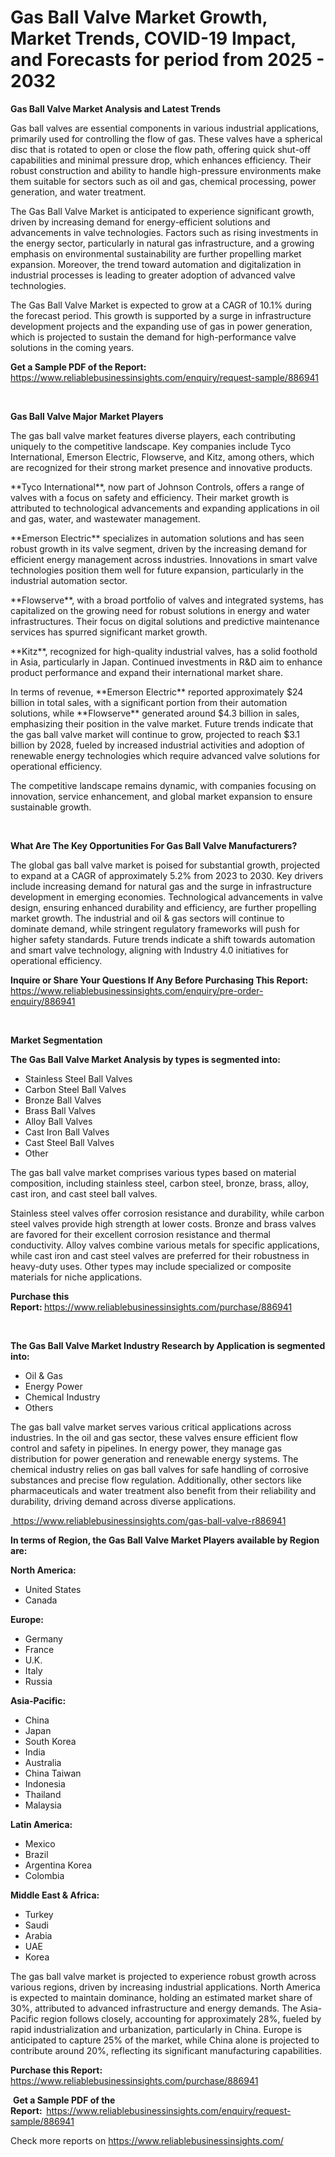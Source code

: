 <p><h1>Gas Ball Valve Market Growth, Market Trends, COVID-19 Impact, and Forecasts for period from 2025 - 2032</h1></p><p><strong>Gas Ball Valve Market Analysis and Latest Trends</strong></p>
<p><p>Gas ball valves are essential components in various industrial applications, primarily used for controlling the flow of gas. These valves have a spherical disc that is rotated to open or close the flow path, offering quick shut-off capabilities and minimal pressure drop, which enhances efficiency. Their robust construction and ability to handle high-pressure environments make them suitable for sectors such as oil and gas, chemical processing, power generation, and water treatment.</p><p>The Gas Ball Valve Market is anticipated to experience significant growth, driven by increasing demand for energy-efficient solutions and advancements in valve technologies. Factors such as rising investments in the energy sector, particularly in natural gas infrastructure, and a growing emphasis on environmental sustainability are further propelling market expansion. Moreover, the trend toward automation and digitalization in industrial processes is leading to greater adoption of advanced valve technologies.</p><p>The Gas Ball Valve Market is expected to grow at a CAGR of 10.1% during the forecast period. This growth is supported by a surge in infrastructure development projects and the expanding use of gas in power generation, which is projected to sustain the demand for high-performance valve solutions in the coming years.</p></p>
<p><strong>Get a Sample PDF of the Report:&nbsp;</strong> <a href="https://www.reliablebusinessinsights.com/enquiry/request-sample/886941?utm_campaign=3356&utm_medium=2&utm_source=Github&utm_content=ia&utm_term=08042025&utm_id=gas-ball-valve">https://www.reliablebusinessinsights.com/enquiry/request-sample/886941</a></p>
<p>&nbsp;</p>
<p><strong>Gas Ball Valve Major Market Players</strong></p>
<p><p>The gas ball valve market features diverse players, each contributing uniquely to the competitive landscape. Key companies include Tyco International, Emerson Electric, Flowserve, and Kitz, among others, which are recognized for their strong market presence and innovative products.</p><p>**Tyco International**, now part of Johnson Controls, offers a range of valves with a focus on safety and efficiency. Their market growth is attributed to technological advancements and expanding applications in oil and gas, water, and wastewater management. </p><p>**Emerson Electric** specializes in automation solutions and has seen robust growth in its valve segment, driven by the increasing demand for efficient energy management across industries. Innovations in smart valve technologies position them well for future expansion, particularly in the industrial automation sector.</p><p>**Flowserve**, with a broad portfolio of valves and integrated systems, has capitalized on the growing need for robust solutions in energy and water infrastructures. Their focus on digital solutions and predictive maintenance services has spurred significant market growth.</p><p>**Kitz**, recognized for high-quality industrial valves, has a solid foothold in Asia, particularly in Japan. Continued investments in R&D aim to enhance product performance and expand their international market share.</p><p>In terms of revenue, **Emerson Electric** reported approximately $24 billion in total sales, with a significant portion from their automation solutions, while **Flowserve** generated around $4.3 billion in sales, emphasizing their position in the valve market. Future trends indicate that the gas ball valve market will continue to grow, projected to reach $3.1 billion by 2028, fueled by increased industrial activities and adoption of renewable energy technologies which require advanced valve solutions for operational efficiency. </p><p>The competitive landscape remains dynamic, with companies focusing on innovation, service enhancement, and global market expansion to ensure sustainable growth.</p></p>
<p>&nbsp;</p>
<p><strong>What Are The Key Opportunities For Gas Ball Valve Manufacturers?</strong></p>
<p><p>The global gas ball valve market is poised for substantial growth, projected to expand at a CAGR of approximately 5.2% from 2023 to 2030. Key drivers include increasing demand for natural gas and the surge in infrastructure development in emerging economies. Technological advancements in valve design, ensuring enhanced durability and efficiency, are further propelling market growth. The industrial and oil & gas sectors will continue to dominate demand, while stringent regulatory frameworks will push for higher safety standards. Future trends indicate a shift towards automation and smart valve technology, aligning with Industry 4.0 initiatives for operational efficiency.</p></p>
<p><strong>Inquire or Share Your Questions If Any Before Purchasing This Report:</strong> <a href="https://www.reliablebusinessinsights.com/enquiry/pre-order-enquiry/886941?utm_campaign=3356&utm_medium=2&utm_source=Github&utm_content=ia&utm_term=08042025&utm_id=gas-ball-valve">https://www.reliablebusinessinsights.com/enquiry/pre-order-enquiry/886941</a></p>
<p>&nbsp;</p>
<p><strong>Market Segmentation</strong></p>
<p><strong>The Gas Ball Valve Market Analysis by types is segmented into:</strong></p>
<p><ul><li>Stainless Steel Ball Valves</li><li>Carbon Steel Ball Valves</li><li>Bronze Ball Valves</li><li>Brass Ball Valves</li><li>Alloy Ball Valves</li><li>Cast Iron Ball Valves</li><li>Cast Steel Ball Valves</li><li>Other</li></ul></p>
<p><p>The gas ball valve market comprises various types based on material composition, including stainless steel, carbon steel, bronze, brass, alloy, cast iron, and cast steel ball valves. </p><p>Stainless steel valves offer corrosion resistance and durability, while carbon steel valves provide high strength at lower costs. Bronze and brass valves are favored for their excellent corrosion resistance and thermal conductivity. Alloy valves combine various metals for specific applications, while cast iron and cast steel valves are preferred for their robustness in heavy-duty uses. Other types may include specialized or composite materials for niche applications.</p></p>
<p><strong>Purchase this Report:&nbsp;</strong><a href="https://www.reliablebusinessinsights.com/purchase/886941?utm_campaign=3356&utm_medium=2&utm_source=Github&utm_content=ia&utm_term=08042025&utm_id=gas-ball-valve">https://www.reliablebusinessinsights.com/purchase/886941</a></p>
<p>&nbsp;</p>
<p><strong>The Gas Ball Valve Market Industry Research by Application is segmented into:</strong></p>
<p><ul><li>Oil & Gas</li><li>Energy Power</li><li>Chemical Industry</li><li>Others</li></ul></p>
<p><p>The gas ball valve market serves various critical applications across industries. In the oil and gas sector, these valves ensure efficient flow control and safety in pipelines. In energy power, they manage gas distribution for power generation and renewable energy systems. The chemical industry relies on gas ball valves for safe handling of corrosive substances and precise flow regulation. Additionally, other sectors like pharmaceuticals and water treatment also benefit from their reliability and durability, driving demand across diverse applications.</p></p>
<p><a href="https://www.reliablebusinessinsights.com/gas-ball-valve-r886941?utm_campaign=3356&utm_medium=2&utm_source=Github&utm_content=ia&utm_term=08042025&utm_id=gas-ball-valve">&nbsp;https://www.reliablebusinessinsights.com/gas-ball-valve-r886941</a></p>
<p><strong>In terms of Region, the Gas Ball Valve Market Players available by Region are:</strong></p>
<p>
    <p> <strong> North America: </strong>
        <ul>
            <li>United States</li>
            <li>Canada</li>
        </ul>
        </p> 
    <p> <strong> Europe: </strong>
        <ul>
            <li>Germany</li>
            <li>France</li>
            <li>U.K.</li>
            <li>Italy</li>
            <li>Russia</li>
        </ul>
        </p> 
    <p> <strong> Asia-Pacific: </strong>
        <ul>
            <li>China</li>
            <li>Japan</li>
            <li>South Korea</li>
            <li>India</li>
            <li>Australia</li>
            <li>China Taiwan</li>
            <li>Indonesia</li>
            <li>Thailand</li>
            <li>Malaysia</li>
        </ul>
        </p> 
    <p> <strong> Latin America: </strong>
        <ul>
            <li>Mexico</li>
            <li>Brazil</li>
            <li>Argentina Korea</li>
            <li>Colombia</li>
        </ul>
        </p> 
    <p> <strong> Middle East & Africa: </strong>
        <ul>
            <li>Turkey</li>
            <li>Saudi</li>
            <li>Arabia</li>
            <li>UAE</li>
            <li>Korea</li>
        </ul>
    </p>
    </p>
<p><p>The gas ball valve market is projected to experience robust growth across various regions, driven by increasing industrial applications. North America is expected to maintain dominance, holding an estimated market share of 30%, attributed to advanced infrastructure and energy demands. The Asia-Pacific region follows closely, accounting for approximately 28%, fueled by rapid industrialization and urbanization, particularly in China. Europe is anticipated to capture 25% of the market, while China alone is projected to contribute around 20%, reflecting its significant manufacturing capabilities.</p></p>
<p><strong>Purchase this Report: </strong><a href="https://www.reliablebusinessinsights.com/purchase/886941?utm_campaign=3356&utm_medium=2&utm_source=Github&utm_content=ia&utm_term=08042025&utm_id=gas-ball-valve">https://www.reliablebusinessinsights.com/purchase/886941</a></p>
<p>&nbsp;<strong>Get a Sample PDF of the Report:&nbsp;&nbsp;</strong><a href="https://www.reliablebusinessinsights.com/enquiry/request-sample/886941?utm_campaign=3356&utm_medium=2&utm_source=Github&utm_content=ia&utm_term=08042025&utm_id=gas-ball-valve">https://www.reliablebusinessinsights.com/enquiry/request-sample/886941</a></p>
<p><strong></strong></p>
<p>Check more reports on <a href="https://www.reliablebusinessinsights.com/?utm_campaign=3356&utm_medium=2&utm_source=Github&utm_content=ia&utm_term=08042025&utm_id=gas-ball-valve">https://www.reliablebusinessinsights.com/</a></p>